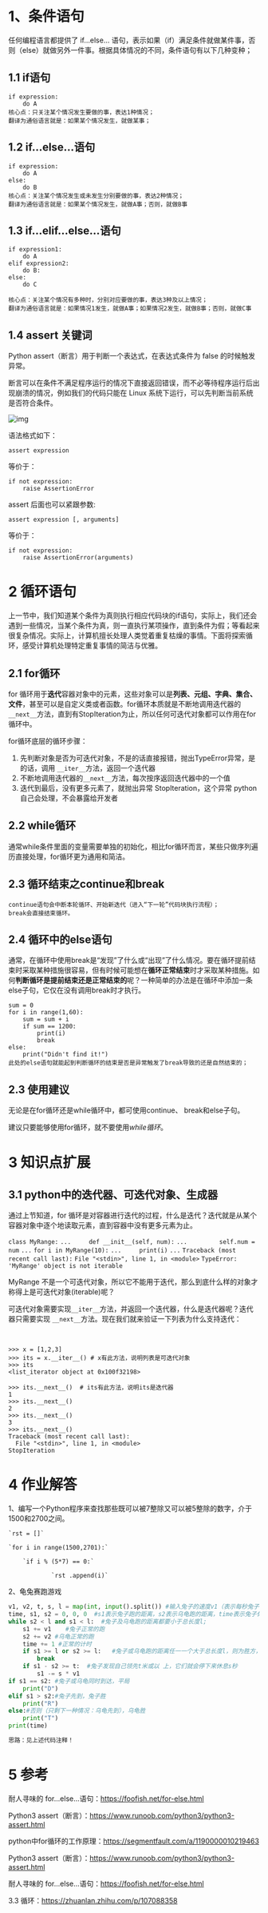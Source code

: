 # 1、条件语句

任何编程语言都提供了 if...else... 语句，表示如果（if）满足条件就做某件事，否则（else）就做另外一件事。根据具体情况的不同，条件语句有以下几种变种；

## 1.1 if语句

```
if expression:
    do A
核心点：只关注某个情况发生要做的事，表达1种情况；
翻译为通俗语言就是：如果某个情况发生，就做某事；

```

## 1.2 if...else...语句

```
if expression:
    do A
else:
    do B 
核心点：关注某个情况发生或未发生分别要做的事，表达2种情况；
翻译为通俗语言就是：如果某个情况发生，就做A事；否则，就做B事

```

## 1.3 if...elif...else...语句

```
if expression1:
    do A
elif expression2:
	do B:
else:
    do C 
    
核心点：关注某个情况有多种时，分别对应要做的事，表达3种及以上情况；
翻译为通俗语言就是：如果情况1发生，就做A事；如果情况2发生，就做B事；否则，就做C事

```

## 1.4 assert 关键词

Python assert（断言）用于判断一个表达式，在表达式条件为 false 的时候触发异常。

断言可以在条件不满足程序运行的情况下直接返回错误，而不必等待程序运行后出现崩溃的情况，例如我们的代码只能在 Linux 系统下运行，可以先判断当前系统是否符合条件。

![img](https://www.runoob.com/wp-content/uploads/2019/07/assert.png)

语法格式如下：

```
assert expression
```

等价于：

```
if not expression:
    raise AssertionError
```

assert 后面也可以紧跟参数:

```
assert expression [, arguments]
```

等价于：

```
if not expression:
    raise AssertionError(arguments)
```

# 2 循环语句

上一节中，我们知道某个条件为真则执行相应代码块的if语句，实际上，我们还会遇到一些情况，当某个条件为真，则一直执行某项操作，直到条件为假；等看起来很复杂情况。实际上，计算机擅长处理人类觉着重复枯燥的事情。下面将探索循环，感受计算机处理特定重复事情的简洁与优雅。

## 2.1 for循环

for 循环用于**迭代**容器对象中的元素，这些对象可以是**列表、元组、字典、集合、文件**，甚至可以是自定义类或者函数。for循环本质就是不断地调用迭代器的`__next__`方法，直到有StopIteration为止，所以任何可迭代对象都可以作用在for循环中。

for循环底层的循环步骤：

1. 先判断对象是否为可迭代对象，不是的话直接报错，抛出TypeError异常，是的话，调用 `__iter__`方法，返回一个迭代器
2. 不断地调用迭代器的`__next__`方法，每次按序返回迭代器中的一个值
3. 迭代到最后，没有更多元素了，就抛出异常 StopIteration，这个异常 python 自己会处理，不会暴露给开发者

## 2.2 while循环

通常while条件里面的变量需要单独的初始化，相比for循环而言，某些只做序列遍历直接处理，for循环更为通用和简洁。

## 2.3 循环结束之continue和break

```text
continue语句会中断本轮循环、开始新迭代（进入“下一轮”代码块执行流程）；
break会直接结束循环。

```

## 2.4 循环中的else语句

通常，在循环中使用break是“发现”了什么或“出现”了什么情况。要在循环提前结束时采取某种措施很容易，但有时候可能想在**循环正常结束**时才采取某种措施。如何**判断循环是提前结束还是正常结束的**呢？一种简单的办法是在循环中添加一条else子句，它仅在没有调用break时才执行。

```text
sum = 0
for i in range(1,60):
    sum = sum + i
    if sum == 1200:
        print(i)
        break
else:
    print("Didn't find it!")
此处的else语句就能起到判断循环的结束是否是异常触发了break导致的还是自然结束的；
```



## 2.3 使用建议

无论是在for循环还是while循环中，都可使用continue、 break和else子句。

建议只要能够使用for循环，就不要使用*while循环*。

# 3 知识点扩展

## 3.1 python中的迭代器、可迭代对象、生成器

通过上节知道，for 循环是对容器进行迭代的过程，什么是迭代？迭代就是从某个容器对象中逐个地读取元素，直到容器中没有更多元素为止。

`class MyRange:`
`...     def __init__(self, num):`
`...         self.num = num`
`...`
`for i in MyRange(10):`
`...     print(i)`
`...`
`Traceback (most recent call last):`
`File "<stdin>", line 1, in <module>`
`TypeError: 'MyRange' object is not iterable`

MyRange 不是一个可迭代对象，所以它不能用于迭代，那么到底什么样的对象才称得上是可迭代对象(iterable)呢？

可迭代对象需要实现`__iter__`方法，并返回一个迭代器，什么是迭代器呢？迭代器只需要实现 `__next__`方法。现在我们就来验证一下列表为什么支持迭代：

​                        

```
>>> x = [1,2,3]
>>> its = x.__iter__() # x有此方法，说明列表是可迭代对象
>>> its
<list_iterator object at 0x100f32198>

>>> its.__next__()  # its有此方法，说明its是迭代器
1
>>> its.__next__()
2
>>> its.__next__()
3
>>> its.__next__()
Traceback (most recent call last):
  File "<stdin>", line 1, in <module>
StopIteration
```

# 4 作业解答

1、编写一个Python程序来查找那些既可以被7整除又可以被5整除的数字，介于1500和2700之间。

```
`rst = []`

`for i in range(1500,2701):`

​	 `if i % (5*7) == 0:`

​			 `rst .append(i)`
```

2、龟兔赛跑游戏

```python
v1, v2, t, s, l = map(int, input().split()) #输入兔子的速度v1（表示每秒兔子能跑v1 米），乌龟的速度v2，以及兔子对应的t，s值（任一秒结束后兔子发现自己领先t米或以 上，它们就会停下来休息s秒），以及赛道的长度l——就能预测出比赛的结果。
time, s1, s2 = 0, 0, 0  #s1表示兔子跑的距离，s2表示乌龟跑的距离，time表示兔子休息的时间；
while s2 < l and s1 < l:  #兔子及乌龟跑的距离都要小于总长度l;
    s1 += v1    #兔子正常的跑
    s2 += v2 #乌龟正常的跑
    time += 1 #正常的计时
    if s1 >= l or s2 >= l:   #兔子或乌龟跑的距离任一一个大于总长度l，则为胜方，比赛结束
        break
    if s1 - s2 >= t:  #兔子发现自己领先t米或以 上，它们就会停下来休息s秒
        s1 -= s * v1
if s1 == s2: #兔子或乌龟同时到达，平局
    print("D")
elif s1 > s2:#兔子先到，兔子胜
    print("R")
else:#否则（只剩下一种情况：乌龟先到），乌龟胜
    print("T")
print(time)

思路：见上述代码注释！

```

# 5 参考

耐人寻味的 for...else...语句：https://foofish.net/for-else.html

Python3 assert（断言）：https://www.runoob.com/python3/python3-assert.html

python中for循环的工作原理：https://segmentfault.com/a/1190000010219463

Python3 assert（断言）：https://www.runoob.com/python3/python3-assert.html

耐人寻味的 for...else...语句：https://foofish.net/for-else.html

3.3 循环：https://zhuanlan.zhihu.com/p/107088358

